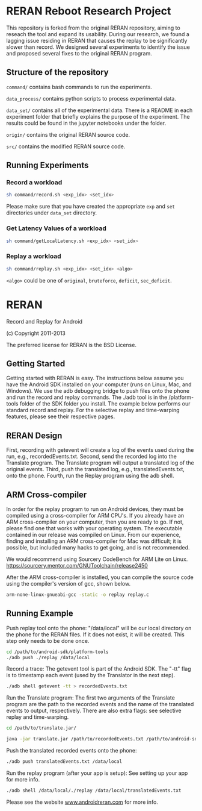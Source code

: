 RERAN Reboot Research Project
====
This repository is forked from the original RERAN repository, aiming to reseach the tool and expand its usability. During our research, we found a lagging issue residing in RERAN that causes the replay to be significantly slower than record. We designed several experiments to identify the issue and proposed several fixes to the original RERAN program.

## Structure of the repository
`command/` contains bash commands to run the experiments.

`data_process/` contains python scripts to process experimental data.

`data_set/` contains all of the experimental data. There is a README in each experiment folder that briefly explains the purpose of the experiment. The results could be found in the jupyter notebooks under the folder.

`origin/` contains the original RERAN source code.

`src/` contains the modified RERAN source code.

## Running Experiments

### Record a workload
```bash
sh command/record.sh <exp_idx> <set_idx>
```
Please make sure that you have created the appropriate `exp` and `set` directories under `data_set` directory.

### Get Latency Values of a workload
```bash
sh command/getLocalLatency.sh <exp_idx> <set_idx>
```

### Replay a workload
```bash
sh command/replay.sh <exp_idx> <set_idx> <algo>
```
`<algo>` could be one of `original`, `bruteforce`, `deficit`, `sec_deficit`.

RERAN
=====
Record and Replay for Android

(c)  Copyright 2011-2013

The preferred license for RERAN is the BSD License.

## Getting Started

Getting started with RERAN is easy. The instructions below assume you have the Android SDK installed on your computer (runs on Linux, Mac, and Windows). We use the adb debugging bridge to push files onto the phone and run the record and replay commands. The ./adb tool is in the /platform-tools folder of the SDK folder you install. The example below performs our standard record and replay. For the selective replay and time-warping features, please see their respective pages.

## RERAN Design

First, recording with getevent will create a log of the events used during the run, e.g., recordedEvents.txt. Second, send the recorded log into the Translate program. The Translate program will output a translated log of the original events. Third, push the translated log, e.g., translatedEvents.txt, onto the phone. Fourth, run the Replay program using the adb shell.


## ARM Cross-compiler

In order for the replay program to run on Android devices, they must be compiled using a cross-compiler for ARM CPU's. If you already have an ARM cross-compiler on your computer, then you are ready to go. If not, please find one that works with your operating system. The executable contained in our release was compiled on Linux. From our experience, finding and installing an ARM cross-compiler for Mac was difficult; it is possible, but included many hacks to get going, and is not recommended.

We would recommend using Sourcery CodeBench for ARM Lite on Linux.
https://sourcery.mentor.com/GNUToolchain/release2450

After the ARM cross-compiler is installed, you can compile the source code using the compiler's version of gcc, shown below.
```bash
arm-none-linux-gnueabi-gcc -static -o replay replay.c
```

## Running Example

Push replay tool onto the phone: "/data/local" will be our local
directory on the phone for the RERAN files. If it does not exist, it
will be created. This step only needs to be done once.
```bash
cd /path/to/android-sdk/platform-tools
./adb push ./replay /data/local
```

Record a trace: The getevent tool is part of the Android SDK. The "-tt"
flag is to timestamp each event (used by the Translator in the next step).
```bash
./adb shell getevent -tt > recordedEvents.txt
```

Run the Translate program: The first two arguments of the Translate program are the path to the recorded events and the name of the translated events to output, respectively. There are also extra flags: see selective replay and time-warping.
```bash
cd /path/to/translate.jar/

java -jar translate.jar /path/to/recordedEvents.txt /path/to/android-sdk/platform-tools/translatedEvents.txt
```

Push the translated recorded events onto the phone:
```bash
./adb push translatedEvents.txt /data/local
```

Run the replay program (after your app is setup): See setting up your app for more info.
```bash
./adb shell /data/local/./replay /data/local/translatedEvents.txt
```

Please see the website www.androidreran.com for more info.